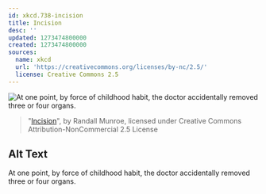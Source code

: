 ```yaml
---
id: xkcd.738-incision
title: Incision
desc: ''
updated: 1273474800000
created: 1273474800000
sources:
  name: xkcd
  url: 'https://creativecommons.org/licenses/by-nc/2.5/'
  license: Creative Commons 2.5
---
```

![At one point, by force of childhood habit, the doctor accidentally removed three or four organs.](https://imgs.xkcd.com/comics/incision.png)
> "[Incision](https://xkcd.com/738/)", by Randall Munroe, licensed under Creative Commons Attribution-NonCommercial 2.5 License

## Alt Text
At one point, by force of childhood habit, the doctor accidentally removed three or four organs.
